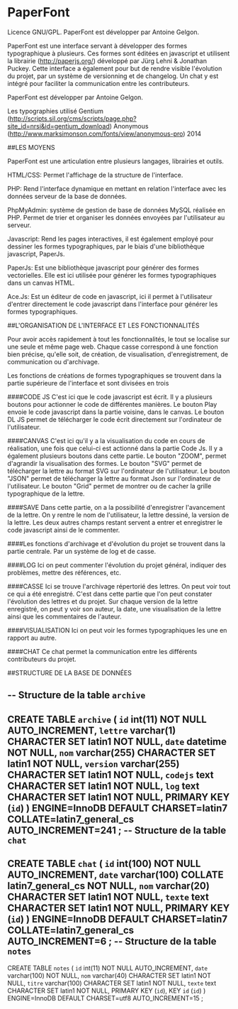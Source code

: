 PaperFont
=========
Licence GNU/GPL.
PaperFont est développer par Antoine Gelgon.

PaperFont est une interface servant à développer des formes typographique à plusieurs.
Ces formes sont éditées en javascript et utilisent la librairie (http://paperjs.org/) développé par Jürg Lehni & Jonathan Puckey. Cette interface a également pour but de rendre visible l'évolution du projet, par un système de versionning et de changelog. Un chat y est intégré pour faciliter la communication entre les contributeurs. 
			
PaperFont est développer par Antoine Gelgon.

Les typographies utilisé Gentium (http://scripts.sil.org/cms/scripts/page.php?site_id=nrsi&id=gentium_download)
                        Anonymous (http://www.marksimonson.com/fonts/view/anonymous-pro)
2014


##LES MOYENS

PaperFont est une articulation entre plusieurs langages, librairies et outils.

HTML/CSS: Permet l'affichage de la structure de l'interface.

PHP: Rend l'interface dynamique en mettant en relation l'interface
avec les données serveur de la base de données.

PhpMyAdmin: système de gestion de base de données MySQL réalisée
en PHP. Permet de trier et organiser les données envoyées par
l'utilisateur au serveur.

Javascript: Rend les pages interactives, il est également employé
pour dessiner les formes typographiques, par le biais d'une
bibliothèque javascript, PaperJs.

PaperJs: Est une bibliothèque javascript pour générer des formes
vectorielles. Elle est ici utilisée pour générer les formes
typographiques dans un canvas HTML.

Ace.Js: Est un éditeur de code en javascript, ici il permet
à l'utilisateur d'entrer directement le code javascript dans
l'interface pour générer les formes typographiques.


##L'ORGANISATION DE L'INTERFACE ET LES FONCTIONNALITÉS

Pour avoir accès rapidement à tout les fonctionnalités, le tout se localise sur une seule
et même page web. Chaque casse correspond à une fonction bien précise, qu'elle soit,
de création, de visualisation, d'enregistrement, de communication ou d'archivage.

Les fonctions de créations de formes typographiques se trouvent dans la partie supérieure de
l'interface et sont divisées en trois

####CODE JS
C'est ici que le code javascript est écrit. Il y a plusieurs boutons pour actionner le code
de différentes manières. Le bouton Play envoie le code javascript dans la partie voisine, dans
le canvas. Le bouton DL JS permet de télécharger le code écrit directement sur l'ordinateur
de l'utilisateur.

####CANVAS
C'est ici qu'il y a la visualisation du code en cours de réalisation, une fois que celui-ci est actionné dans la partie Code Js. Il y a également plusieurs boutons dans cette partie. Le bouton "ZOOM", permet d'agrandir la visualisation des formes. Le bouton "SVG" permet de télécharger la lettre au format SVG sur l'ordinateur de l'utilisateur. Le bouton "JSON" permet de télécharger la lettre au format Json sur l'ordinateur de l'utilisateur. Le bouton "Grid" permet de montrer ou de cacher la grille typographique de la lettre.

####SAVE
Dans cette partie, on a la possibilité d'enregistrer l'avancement de la lettre. On y rentre le nom
de l'utilisateur, la lettre dessiné, la version de la lettre. Les deux autres champs restant servent a
entrer et enregistrer le code javascript ainsi de le commenter.

####Les fonctions d'archivage et d'évolution du projet se trouvent dans la partie centrale. Par un système de log et de casse.

####LOG
Ici on peut commenter l'évolution du projet général, indiquer des problèmes,
mettre des références, etc.

####CASSE
Ici se trouve l'archivage répertorié des lettres. On peut voir tout ce qui a été enregistré. C'est dans cette partie que l'on peut constater l'évolution des lettres et du projet. Sur chaque version de la lettre enregistré, on peut y voir son auteur, la date, une visualisation de la lettre ainsi que les commentaires de l'auteur.

####VISUALISATION
Ici on peut voir les formes typographiques les une en rapport au autre.

####CHAT
Ce chat permet la communication entre les différents contributeurs du projet.

##STRUCTURE DE LA BASE DE DONNÉES

-- Structure de la table `archive`
--
CREATE TABLE `archive` (
`id` int(11) NOT NULL AUTO_INCREMENT,
`lettre` varchar(1) CHARACTER SET latin1 NOT NULL,
`date` datetime NOT NULL,
`nom` varchar(255) CHARACTER SET latin1 NOT NULL,
`version` varchar(255) CHARACTER SET latin1 NOT NULL,
`codejs` text CHARACTER SET latin1 NOT NULL,
`log` text CHARACTER SET latin1 NOT NULL,
PRIMARY KEY (`id`)
) ENGINE=InnoDB DEFAULT CHARSET=latin7 COLLATE=latin7_general_cs AUTO_INCREMENT=241 ;
-- Structure de la table `chat`
--
CREATE TABLE `chat` (
`id` int(100) NOT NULL AUTO_INCREMENT,
`date` varchar(100) COLLATE latin7_general_cs NOT NULL,
`nom` varchar(20) CHARACTER SET latin1 NOT NULL,
`texte` text CHARACTER SET latin1 NOT NULL,
PRIMARY KEY (`id`)
) ENGINE=InnoDB DEFAULT CHARSET=latin7 COLLATE=latin7_general_cs AUTO_INCREMENT=6 ;
-- Structure de la table `notes`
--
CREATE TABLE `notes` (
`id` int(11) NOT NULL AUTO_INCREMENT,
`date` varchar(100) NOT NULL,
`nom` varchar(40) CHARACTER SET latin1 NOT NULL,
`titre` varchar(100) CHARACTER SET latin1 NOT NULL,
`texte` text CHARACTER SET latin1 NOT NULL,
PRIMARY KEY (`id`),
KEY `id` (`id`)
) ENGINE=InnoDB DEFAULT CHARSET=utf8 AUTO_INCREMENT=15 ;
